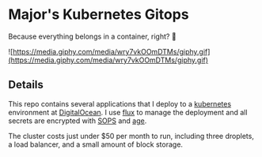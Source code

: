 # Major's Kubernetes Gitops

Because everything belongs in a container, right? 🤔

![https://media.giphy.com/media/wry7vkOOmDTMs/giphy.gif](https://media.giphy.com/media/wry7vkOOmDTMs/giphy.gif)

## Details

This repo contains several applications that I deploy to a [kubernetes] environment at
[DigitalOcean]. I use [flux] to manage the deployment and all secrets are encrypted with
[SOPS] and [age].

The cluster costs just under $50 per month to run, including three droplets, a load
balancer, and a small amount of block storage.

[kubernetes]: https://kubernetes.io/
[DigitalOcean]: https://www.digitalocean.com/
[flux]: https://github.com/fluxcd/flux2
[SOPS]: https://github.com/mozilla/sops
[age]: https://github.com/FiloSottile/age
